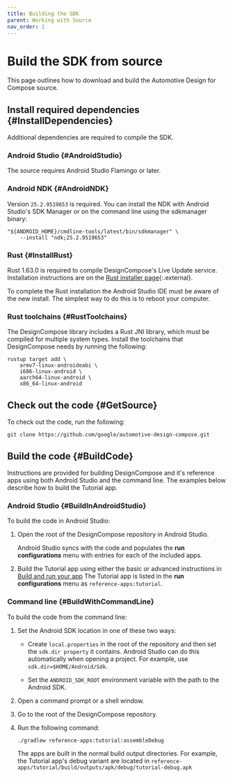 ```yaml
---
title: Building the SDK
parent: Working with Source
nav_order: 1
---
```


# Build the SDK from source

This page outlines how to download and build the Automotive Design for Compose
source.
## Install required dependencies {#InstallDependencies}

Additional dependencies are required to compile the SDK.

### Android Studio {#AndroidStudio}

The source requires Android Studio Flamingo or later.

### Android NDK {#AndroidNDK}

Version `25.2.9519653` is required. You can install the NDK with Android
Studio's SDK Manager or on the command line using the sdkmanager binary:

```posix-terminal
"${ANDROID_HOME}/cmdline-tools/latest/bin/sdkmanager" \
    --install "ndk;25.2.9519653"
```

### Rust {#InstallRust}

Rust 1.63.0 is required to compile DesignCompose's Live Update service.
Installation instructions are on the [Rust installer
page](https://rustup.rs){:.external}.

To complete the Rust installation the Android Studio IDE must be aware of the
new install. The simplest way to do this is to reboot your computer.

### Rust toolchains {#RustToolchains}

The DesignCompose library includes a Rust JNI library, which must be compiled
for multiple system types. Install the toolchains that DesignCompose needs by
running the following:

```posix-terminal
rustup target add \
    armv7-linux-androideabi \
    i686-linux-android \
    aarch64-linux-android \
    x86_64-linux-android
```

## Check out the code {#GetSource}

To check out the code, run the following:

```posix-terminal
git clone https://github.com/google/automotive-design-compose.git
```

## Build the code {#BuildCode}

Instructions are provided for building DesignCompose and it's reference apps
using both Android Studio and the command line. The examples below describe how
to build the Tutorial app.

### Android Studio {#BuildInAndroidStudio}

To build the code in Android Studio:

1.  Open the root of the DesignCompose repository in Android Studio.

    Android Studio syncs with the code and populates the **run configurations**
    menu with entries for each of the included apps.

1.  Build the Tutorial app using either the basic or advanced instructions in
    [Build and run your app](https://developer.android.com/studio/run) The Tutorial app is listed in the
    **run configurations** menu as `reference-apps:tutorial`.

### Command line {#BuildWithCommandLine}

To build the code from the command line:

1.  Set the Android SDK location in one of these two ways:

    *   Create `local.properties` in the root of the repository and then set the
    `sdk.dir property` it contains. Android Studio can do this automatically
        when opening a project. For example, use `sdk.dir=$HOME/Android/Sdk`.

    *   Set the `ANDROID_SDK_ROOT` environment variable with the path to the
        Android SDK.

1.  Open a command prompt or a shell window.

1.  Go to the root of the DesignCompose repository.

1.  Run the following command:

    ```posix-terminal
    ./gradlew reference-apps:tutorial:assembleDebug
    ```

    The apps are built in the normal build output directories. For example, the
    Tutorial app's debug variant are located in
    `reference-apps/tutorial/build/outputs/apk/debug/tutorial-debug.apk`
